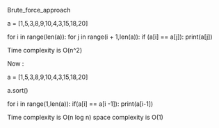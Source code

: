  

Brute_force_approach

a = [1,5,3,8,9,10,4,3,15,18,20]

for i in range(len(a)):
    for j in range(i + 1,len(a)):
        if (a[i] == a[j]):
            print(a[j])


Time complexity is O(n^2) 



Now :


a = [1,5,3,8,9,10,4,3,15,18,20]

a.sort()

for i in range(1,len(a)):
    if(a[i] == a[i -1]):
        print(a[i-1])

Time complexity is O(n log n) space complexity is O(1) 




